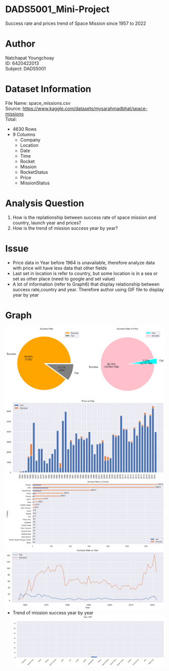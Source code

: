 # DADS5001_Mini-Project
Success rate and prices trend of Space Mission since 1957 to 2022

# Author
Natchapat Youngchoay <br/>
ID: 6420422013 <br/>
Subject: DADS5001 <br/>

# Dataset Information
File Name: space_missions.csv <br/>
Source: https://www.kaggle.com/datasets/mysarahmadbhat/space-missions <br/>
Total:
- 4630 Rows
- 9 Columns
   - Company
   - Location 
   - Date 
   - Time
   - Rocket
   - Mission
   - RocketStatus
   - Price 
   - MissionStatus 

# Analysis Question
1. How is the replationship between success rate of space mission and country, launch year and prices?
2. How is the trend of mission success year by year?

# Issue
- Price data in Year before 1964 is unavailable, therefore analyze data with price will have less data that other fields
- Last set in location is refer to country, but some location is in a sea or set as other place (need to google and set value)
- A lot of information (refer to Graph6) that display relationship between success rate,country and year. Therefore author using GIF file to display year by year

# Graph
<img src="images/graph1.png"
     style="float: left; margin-right: 10px;" />
</br>
<img src="images/graph2.png"
     style="float: left; margin-right: 10px;" />
</br>
<img src="images/graph3.png"
     alt="Markdown Monster icon"
     style="float: left; margin-right: 10px;" />
</br>
<img src="images/graph4.png"
     style="float: left; margin-right: 10px;" />
</br>
</br>
- Trend of mission success year by year
<img src="images/graph5.gif"
     style="float: left; margin-right: 10px;" />
